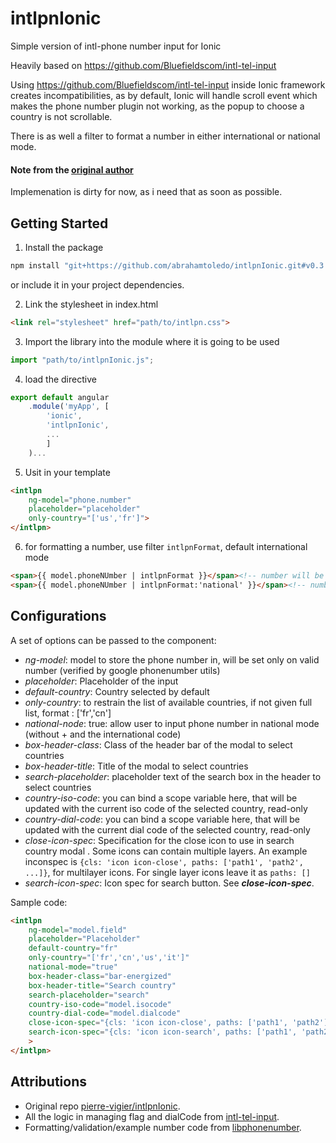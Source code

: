 # intlpnIonic
Simple version of intl-phone number input for Ionic

Heavily based on https://github.com/Bluefieldscom/intl-tel-input

Using https://github.com/Bluefieldscom/intl-tel-input inside Ionic framework creates incompatibilities, as by default, Ionic will handle scroll event which makes the phone number plugin not working, as the popup to choose a country is not scrollable.

There is as well a filter to format a number in either international or national mode.

#### Note from the [original author](https://github.com/pierre-vigier/) 
Implemenation is dirty for now, as i need that as soon as possible.


## Getting Started
1. Install the package
 ```bash
 npm install "git+https://github.com/abrahamtoledo/intlpnIonic.git#v0.3.1" --save
 ```
 or include it in your project dependencies.

2. Link the stylesheet in index.html
  ```html
  <link rel="stylesheet" href="path/to/intlpn.css">
  ```

3. Import the library into the module where it is going to be used
  ```ts
  import "path/to/intlpnIonic.js";
  ```

4. load the directive
  ```js
  export default angular
      .module('myApp', [
          'ionic',
          'intlpnIonic', 
          ...
          ]
      )...
  ```

5. Usit in your template
  ```html
  <intlpn 
      ng-model="phone.number" 
      placeholder="placeholder" 
      only-country="['us','fr']">
  </intlpn>
  ```

6. for formatting a number, use filter `intlpnFormat`, default international mode
  ```html
  <span>{{ model.phoneNUmber | intlpnFormat }}</span><!-- number will be in internaional mode -->
  <span>{{ model.phoneNUmber | intlpnFormat:'national' }}</span><!-- number will be in national mode -->
  ```


## Configurations

A set of options can be passed to the component:
* _ng-model_: model to store the phone number in, will be set only on valid number (verified by google phonenumber utils)
* _placeholder_: Placeholder of the input
* _default-country_: Country selected by default
* _only-country_: to restrain the list of available countries, if not given full list, format : ['fr','cn']
* _national-node_: true: allow user to input phone number in national mode (without + and the international code)
* _box-header-class_: Class of the header bar of the modal to select countries
* _box-header-title_: Title of the modal to select countries
* _search-placeholder_: placeholder text of the search box in the header to select countries
* _country-iso-code_: you can bind a scope variable here, that will be updated with the current iso code of the selected country, read-only
* _country-dial-code_: you can bind a scope variable here, that will be updated with the current dial code of the selected country, read-only
* _close-icon-spec_: Specification for the close icon to use in search country modal . Some icons can contain multiple
  layers. An example inconspec is `{cls: 'icon icon-close', paths: ['path1', 'path2', ...]}`, for multilayer icons. For single layer icons leave it as `paths: []`
* _search-icon-spec_: Icon spec for search button. See __*close-icon-spec*__.


Sample code:
```html
<intlpn 
    ng-model="model.field" 
    placeholder="Placeholder" 
    default-country="fr" 
    only-country="['fr','cn','us','it']" 
    national-mode="true" 
    box-header-class="bar-energized" 
    box-header-title="Search country" 
    search-placeholder="search"
    country-iso-code="model.isocode" 
    country-dial-code="model.dialcode"
    close-icon-spec="{cls: 'icon icon-close', paths: ['path1', 'path2']}"
    search-icon-spec="{cls: 'icon icon-search', paths: ['path1', 'path2', 'path2']}"
    >
</intlpn>
```

## Attributions
* Original repo [pierre-vigier/intlpnIonic](https://github.com/pierre-vigier/intlpnIonic.git).
* All the logic in managing flag and dialCode from [intl-tel-input](https://github.com/Bluefieldscom/intl-tel-input).
* Formatting/validation/example number code from [libphonenumber](http://libphonenumber.googlecode.com).

